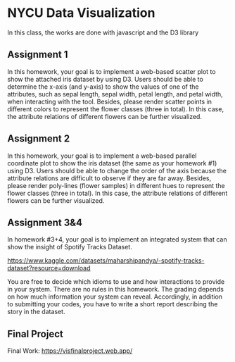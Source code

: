 # NYCU Data Visualization
In this class, the works are done with javascript and the D3 library

## Assignment 1
In this homework, your goal is to implement a web-based scatter plot to show the attached iris dataset by using D3. Users should be able to determine the x-axis (and y-axis) to show the values of one of the attributes, such as sepal length, sepal width, petal length, and petal width, when interacting with the tool. Besides, please render scatter points in different colors to represent the flower classes (three in total). In this case, the attribute relations of different flowers can be further visualized.

## Assignment 2
In this homework, your goal is to implement a web-based parallel coordinate plot to show the iris dataset (the same as your homework #1) using D3. Users should be able to change the order of the axis because the attribute relations are difficult to observe if they are far away. Besides, please render poly-lines (flower samples) in different hues to represent the flower classes (three in total). In this case, the attribute relations of different flowers can be further visualized.

## Assignment 3&4
In homework #3+4, your goal is to implement an integrated system that can show the insight of Spotify Tracks Dataset. 

https://www.kaggle.com/datasets/maharshipandya/-spotify-tracks-dataset?resource=download

You are free to decide which idioms to use and how interactions to provide in your system. There are no rules in this homework. The grading depends on how much information your system can reveal. Accordingly, in addition to submitting your codes, you have to write a short report describing the story in the dataset.

## Final Project
Final Work: https://visfinalproject.web.app/

